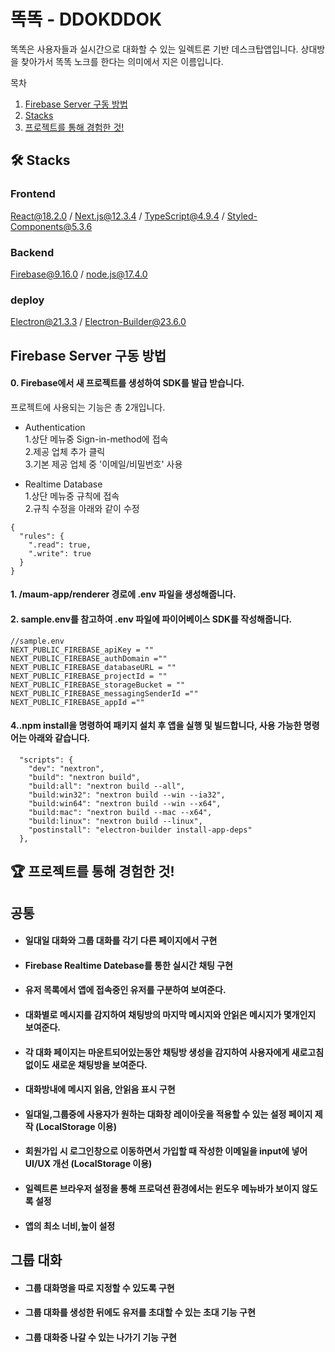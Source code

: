 # 똑똑 - DDOKDDOK
똑똑은 사용자들과 실시간으로 대화할 수 있는 일렉트론 기반 데스크탑앱입니다.
상대방을 찾아가서 똑똑 노크를 한다는 의미에서 지은 이름입니다.


목차
1. [Firebase Server 구동 방법](#firebase-server-구동-방법)
2. [Stacks](#-stacks)
3. [프로젝트를 통해 경험한 것!](#-프로젝트를-통해-경험한-것)

## 🛠 Stacks
### Frontend
React@18.2.0 / Next.js@12.3.4 / TypeScript@4.9.4 / Styled-Components@5.3.6
### Backend
Firebase@9.16.0 / node.js@17.4.0
### deploy
Electron@21.3.3 / Electron-Builder@23.6.0

## Firebase Server 구동 방법
#### 0. Firebase에서 새 프로젝트를 생성하여 SDK를 발급 받습니다. 
프로젝트에 사용되는 기능은 총 2개입니다. 
- Authentication  
1.상단 메뉴중 Sign-in-method에 접속  
2.제공 업체 추가 클릭  
3.기본 제공 업체 중 '이메일/비밀번호' 사용  

- Realtime Database  
1.상단 메뉴중 규칙에 접속  
2.규칙 수정을 아래와 같이 수정  
````
{
  "rules": {
    ".read": true,
    ".write": true
  }
}
````
#### 1. /maum-app/renderer 경로에 .env 파일을 생성해줍니다.
#### 2. sample.env를 참고하여 .env 파일에 파이어베이스 SDK를 작성해줍니다.
````
//sample.env
NEXT_PUBLIC_FIREBASE_apiKey = ""
NEXT_PUBLIC_FIREBASE_authDomain =""
NEXT_PUBLIC_FIREBASE_databaseURL = ""
NEXT_PUBLIC_FIREBASE_projectId = ""
NEXT_PUBLIC_FIREBASE_storageBucket = ""
NEXT_PUBLIC_FIREBASE_messagingSenderId =""
NEXT_PUBLIC_FIREBASE_appId =""
````
#### 4..npm install을 명령하여 패키지 설치 후 앱을 실행 및 빌드합니다, 사용 가능한 명령어는 아래와 같습니다.
````
  "scripts": {
    "dev": "nextron",
    "build": "nextron build",
    "build:all": "nextron build --all",
    "build:win32": "nextron build --win --ia32",
    "build:win64": "nextron build --win --x64",
    "build:mac": "nextron build --mac --x64",
    "build:linux": "nextron build --linux",
    "postinstall": "electron-builder install-app-deps"
  },
````


## 🏆 프로젝트를 통해 경험한 것!
 
## 공통
- #### 일대일 대화와 그룹 대화를 각기 다른 페이지에서 구현
- #### Firebase Realtime Datebase를 통한 실시간 채팅 구현
- #### 유저 목록에서 앱에 접속중인 유저를 구분하여 보여준다.
- #### 대화별로 메시지를 감지하여 채팅방의 마지막 메시지와 안읽은 메시지가 몇개인지 보여준다.
- #### 각 대화 페이지는 마운트되어있는동안 채팅방 생성을 감지하여 사용자에게 새로고침없이도 새로운 채팅방을 보여준다.   
- #### 대화방내에 메시지 읽음, 안읽음 표시 구현
- #### 일대일,그룹중에 사용자가 원하는 대화창 레이아웃을 적용할 수 있는 설정 페이지 제작 (LocalStorage 이용)
- #### 회원가입 시 로그인창으로 이동하면서 가입할 때 작성한 이메일을 input에 넣어 UI/UX 개선 (LocalStorage 이용)
- #### 일렉트론 브라우저 설정을 통해 프로덕션 환경에서는 윈도우 메뉴바가 보이지 않도록 설정
- #### 앱의 최소 너비,높이 설정

## 그룹 대화
- #### 그룹 대화명을 따로 지정할 수 있도록 구현
- #### 그룹 대화를 생성한 뒤에도 유저를 초대할 수 있는 초대 기능 구현
- #### 그룹 대화중 나갈 수 있는 나가기 기능 구현





